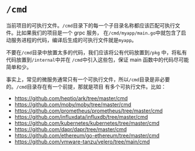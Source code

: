 # `/cmd`

当前项目的可执行文件。`/cmd`目录下的每一个子目录名称都应该匹配可执行文件。比如果我们的项目是一个 grpc 服务，
在`/cmd/myapp/main.go`中就包含了启动服务进程的代码，编译后生成的可执行文件就是`myapp`。

不要在`/cmd`目录中放置太多的代码，我们应该将公有代码放置到`/pkg` 中，将私有代码放置到`/internal`中并在
`/cmd`中引入这些包，保证 main 函数中的代码尽可能简单和少。

事实上，常见的微服务通常只有一个可执行文件，所以`/cmd`目录是非必要的。`/cmd`目录存在有一个前提，那就是项目
有多个可执行文件。比如：

- https://github.com/heptio/ark/tree/master/cmd
- https://github.com/moby/moby/tree/master/cmd
- https://github.com/prometheus/prometheus/tree/master/cmd
- https://github.com/influxdata/influxdb/tree/master/cmd
- https://github.com/kubernetes/kubernetes/tree/master/cmd
- https://github.com/dapr/dapr/tree/master/cmd
- https://github.com/ethereum/go-ethereum/tree/master/cmd
- https://github.com/vmware-tanzu/velero/tree/main/cmd
